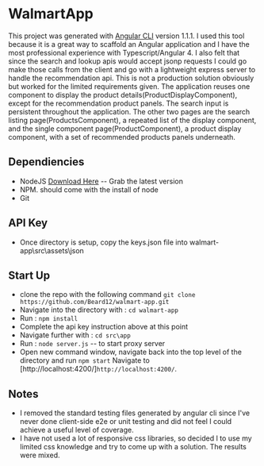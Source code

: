 # WalmartApp

This project was generated with [Angular CLI](https://github.com/angular/angular-cli) version 1.1.1. I used this tool because it is a great way to scaffold an Angular application and I have the most professional experience with Typescript/Angular 4. I also felt that since the search and lookup apis would accept jsonp requests I could go make those calls from the client and go with a lightweight express server to handle the recommendation api. This is not a production solution obviously but worked for the limited requirements given. The application reuses one component to display the product details(ProductDisplayComponent), except for the recommendation product panels. The search input is persistent throughout the application. The other two pages are the search listing page(ProductsComponent), a repeated list of the display component, and the single component page(ProductComponent), a product display component, with a set of recommended products panels underneath. 

## Dependiencies
* NodeJS [Download Here](https://nodejs.org/en/) -- Grab the latest version
* NPM. should come with the install of node
* Git

## API Key
* Once directory is setup, copy the keys.json file into walmart-app\src\assets\json

## Start Up
* clone the repo with the following command `git clone https://github.com/Beard12/walmart-app.git`
* Navigate into the directory with : `cd walmart-app`
* Run : `npm install`
* Complete the api key instruction above at this point
* Navigate further with : `cd src\app`
* Run : `node server.js` -- to start proxy server
* Open new command window, navigate back into the top level of the directory and run `npm start` Navigate to [http://localhost:4200/]`http://localhost:4200/`.

## Notes
* I removed the standard testing files generated by angular cli since I've never done client-side e2e or unit testing and did not feel I could achieve a useful level of coverage.
* I have not used a lot of responsive css libraries, so decided I to use my limited css knowledge and try to come up with a solution. The results were mixed.